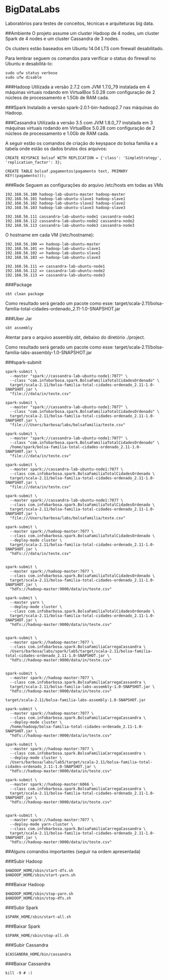 # BigDataLabs
Laboratórios para testes de conceitos, técnicas e arquiteturas big data.

##Ambiente
O projeto assume um cluster Hadoop de 4 nodes, um cluster Spark de 4 nodes e um cluster Cassandra de 3 nodes.

Os clusters estão baseados em Ubuntu 14.04 LTS com firewall desabilitado.

Para lembrar seguem os comandos para verificar o status do firewall no Ubuntu e desabilitá-lo:

	sudo ufw status verbose
	sudo ufw disable

###Hadoop
Utilizada a versão 2.7.2 com JVM 1.7.0_79 instalada em 4 máquinas virtuais rodando em VirtualBox 5.0.28 com configuração de 2 núcleos de processamento e 1.5Gb de RAM cada.

###Spark
Instalado a versão spark-2.0.1-bin-hadoop2.7 nas máquinas do Hadoop.

###Cassandra
Utilizada a versão 3.5 com JVM 1.8.0_77 instalada em 3 máquinas virtuais rodando em VirtualBox 5.0.28 com configuração de 2 núcleos de processamento e 1.0Gb de RAM cada.

A seguir estão os comandos de criação do keyspace do bolsa família e a tabela onde estão os dados brutos dos arquivos:

    CREATE KEYSPACE bolsaf WITH REPLICATION = {'class': 'SimpleStrategy', 'replication_factor': 3};

    CREATE TABLE bolsaf.pagamentos(pagamento text, PRIMARY KEY((pagamento)));

###Rede
Seguem as configurações do arquivo /etc/hosts em todas as VMs

	192.168.56.100 hadoop-lab-ubuntu-master hadoop-master
	192.168.56.101 hadoop-lab-ubuntu-slave1 hadoop-slave1
	192.168.56.102 hadoop-lab-ubuntu-slave2 hadoop-slave2
	192.168.56.103 hadoop-lab-ubuntu-slave3 hadoop-slave3

	192.168.56.111 cassandra-lab-ubuntu-node1 cassandra-node1
	192.168.56.112 cassandra-lab-ubuntu-node2 cassandra-node2
	192.168.56.113 cassandra-lab-ubuntu-node3 cassandra-node3

O hostname em cada VM (/etc/hostname):

	192.168.56.100 => hadoop-lab-ubuntu-master 
	192.168.56.101 => hadoop-lab-ubuntu-slave1 
	192.168.56.102 => hadoop-lab-ubuntu-slave2 
	192.168.56.103 => hadoop-lab-ubuntu-slave3 

	192.168.56.111 => cassandra-lab-ubuntu-node1 
	192.168.56.112 => cassandra-lab-ubuntu-node2 
	192.168.56.113 => cassandra-lab-ubuntu-node3 

###Package

    sbt clean package

Como resultado será gerado um pacote como esse: target/scala-2.11/bolsa-familia-total-cidades-ordenado_2.11-1.0-SNAPSHOT.jar

###Uber Jar

    sbt assembly

Atentar para o arquivo assembly.sbt, debaixo do diretório ./project.

Como resultado será gerado um pacote como esse: target/scala-2.11/bolsa-familia-labs-assembly-1.0-SNAPSHOT.jar

###spark-submit

    spark-submit \
	  --master "spark://cassandra-lab-ubuntu-node1:7077" \
	  --class "com.infobarbosa.spark.BolsaFamiliaTotalCidadesOrdenado" \
	  target/scala-2.11/bolsa-familia-total-cidades-ordenado_2.11-1.0-SNAPSHOT.jar \
	  "file:///data/in/teste.csv"

	spark-submit \
	  --master "spark://cassandra-lab-ubuntu-node1:7077" \
	  --class "com.infobarbosa.spark.BolsaFamiliaTotalCidadesOrdenado" \
	  target/scala-2.11/bolsa-familia-total-cidades-ordenado_2.11-1.0-SNAPSHOT.jar \
	  "file:///Users/barbosa/labs/bolsafamilia/teste.csv"

	spark-submit \
	  --master "spark://cassandra-lab-ubuntu-node1:7077" \
	  --class "com.infobarbosa.spark.BolsaFamiliaTotalCidadesOrdenado" \
	  /home/spark/bolsa-familia-total-cidades-ordenado_2.11-1.0-SNAPSHOT.jar \
	  "file:///data/in/teste.csv"

	spark-submit \
	  --master spark://cassandra-lab-ubuntu-node1:7077 \
	  --class com.infobarbosa.spark.BolsaFamiliaTotalCidadesOrdenado \
	  target/scala-2.11/bolsa-familia-total-cidades-ordenado_2.11-1.0-SNAPSHOT.jar \
	  "file:///data/in/teste.csv"

	spark-submit \
	  --master spark://cassandra-lab-ubuntu-node1:7077 \
	  --class com.infobarbosa.spark.BolsaFamiliaTotalCidadesOrdenado \
	  target/scala-2.11/bolsa-familia-total-cidades-ordenado_2.11-1.0-SNAPSHOT.jar \
	  "file:///Users/barbosa/labs/bolsafamilia/teste.csv"

	spark-submit \
	  --master spark://hadoop-master:7077 \
	  --class com.infobarbosa.spark.BolsaFamiliaTotalCidadesOrdenado \
	  --deploy-mode cluster \
	  target/scala-2.11/bolsa-familia-total-cidades-ordenado_2.11-1.0-SNAPSHOT.jar \
	  "hdfs:///data/in/teste.csv"


	spark-submit \
	  --master spark://hadoop-master:7077 \
	  --class com.infobarbosa.spark.BolsaFamiliaTotalCidadesOrdenado \
	  target/scala-2.11/bolsa-familia-total-cidades-ordenado_2.11-1.0-SNAPSHOT.jar \
	  "hdfs://hadoop-master:9000/data/in/teste.csv"

	spark-submit \
	  --master yarn \
	  --deploy-mode cluster \
	  --class com.infobarbosa.spark.BolsaFamiliaTotalCidadesOrdenado \
	  target/scala-2.11/bolsa-familia-total-cidades-ordenado_2.11-1.0-SNAPSHOT.jar \
	  "hdfs://hadoop-master:9000/data/in/teste.csv"


	spark-submit \
	  --master spark://hadoop-master:7077 \
	  --class com.infobarbosa.spark.BolsaFamiliaCarregaCassandra \
	  /Users/barbosa/labs/spark/lab5/target/scala-2.11/bolsa-familia-total-cidades-ordenado_2.11-1.0-SNAPSHOT.jar \
	  "hdfs://hadoop-master:9000/data/in/teste.csv"


	spark-submit \
	  --master spark://hadoop-master:7077 \
	  --class com.infobarbosa.spark.BolsaFamiliaCarregaCassandra \
	  target/scala-2.11/bolsa-familia-labs-assembly-1.0-SNAPSHOT.jar \
	  "hdfs://hadoop-master:9000/data/in/teste.csv"

	target/scala-2.11/bolsa-familia-labs-assembly-1.0-SNAPSHOT.jar

	spark-submit \
	  --master spark://hadoop-master:7077 \
	  --class com.infobarbosa.spark.BolsaFamiliaCarregaCassandra \
	  --deploy-mode cluster \
	  /home/hadoop/bolsa-familia-total-cidades-ordenado_2.11-1.0-SNAPSHOT.jar \
	  "hdfs://hadoop-master:9000/data/in/teste.csv"

	spark-submit \
	  --master spark://hadoop-master:7077 \
	  --class com.infobarbosa.spark.BolsaFamiliaCarregaCassandra \
	  --deploy-mode cluster \
	  /Users/barbosa/labs/lab5/target/scala-2.11/bolsa-familia-total-cidades-ordenado_2.11-1.0-SNAPSHOT.jar \
	  "hdfs://hadoop-master:9000/data/in/teste.csv"

	spark-submit \
	  --master spark://hadoop-master:6066 \
	  --class com.infobarbosa.spark.BolsaFamiliaCarregaCassandra \
	  target/scala-2.11/bolsa-familia-total-cidades-ordenado_2.11-1.0-SNAPSHOT.jar \
	  "hdfs://hadoop-master:9000/data/in/teste.csv"


	spark-submit \
	  --master spark://hadoop-master:7077 \
	  --deploy-mode yarn-cluster \
	  --class com.infobarbosa.spark.BolsaFamiliaCarregaCassandra \
	  target/scala-2.11/bolsa-familia-total-cidades-ordenado_2.11-1.0-SNAPSHOT.jar \
	  "hdfs://hadoop-master:9000/data/in/teste.csv"

##Alguns comandos importantes (seguir na ordem apresentada)

###Subir Hadoop

	$HADOOP_HOME/sbin/start-dfs.sh
	$HADOOP_HOME/sbin/start-yarn.sh

###Baixar Hadoop

	$HADOOP_HOME/sbin/stop-yarn.sh
	$HADOOP_HOME/sbin/stop-dfs.sh

###Subir Spark

	$SPARK_HOME/sbin/start-all.sh

###Baixar Spark

	$SPARK_HOME/sbin/stop-all.sh

###Subir Cassandra

	$CASSANDRA_HOME/bin/cassandra

###Baixar Cassandra

	kill -9 # :)

